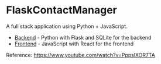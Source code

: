 # FlaskContactManager

A full stack application using Python + JavaScript.

- [Backend](backend/) - Python with Flask and SQLite for the backend
- [Frontend](frontend/) - JavaScript with React for the frontend

Reference: https://www.youtube.com/watch?v=PppslXOR7TA
